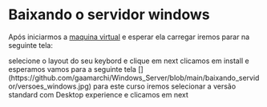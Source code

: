 # Baixando o servidor windows
Após iniciarmos a [maquina virtual](https://github.com/gaamarchi/Windows_Server/blob/main/baixando_servidor/criando_vm.md) e esperar ela carregar iremos parar na seguinte tela:  


<div align="center">
<img src="https://user-images.githubusercontent.com/101679723/221367570-4e4657f5-7492-40de-ba37-5bb156ce7c56.jpg" width="0px" />
</div>
selecione o layout do seu keybord e clique em next    
clicamos em install e esperamos
vamos para a seguinte tela
[](https://github.com/gaamarchi/Windows_Server/blob/main/baixando_servidor/versoes_windows.jpg)  
para este curso iremos selecionar  a versão standard com Desktop experience e clicamos em next
